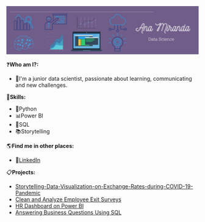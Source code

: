 ![HEADER](https://github.com/ana0212/ana0212/blob/main/Purple%20Minimalist%20Brush%20Personal%20LinkedIn%20Banner.jpg)

:question:**Who am I?:**
- :woman:I'm a junior data scientist, passionate about learning, communicating and new challenges.

:large_blue_diamond:**Skills:**
- :snake:Python
- :bar_chart:Power BI
- :game_die:SQL
- :books:Storytelling

:earth_americas:**Find me in other places:**
- :large_blue_circle:[LinkedIn](https://www.linkedin.com/in/ana-luiza-miranda-0212/)

:clipboard:**Projects:**
- [Storytelling-Data-Visualization-on-Exchange-Rates-during-COVID-19-Pandemic](https://github.com/ana0212/Storytelling-Data-Visualization-on-Exchange-Rates-during-COVID-19-Pandemic)
- [Clean and Analyze Employee Exit Surveys](https://github.com/ana0212/Clean-and-Analyze-Employee-Exit-Surveys)
- [HR Dashboard on Power BI](https://github.com/ana0212/HR-Dashboard-on-Power-BI)
- [Answering Business Questions Using SQL](https://github.com/ana0212/Answering-Business-Questions-Using-SQL)
